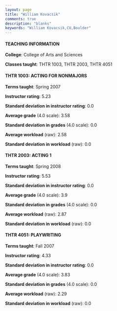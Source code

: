 ```yaml
---
layout: page
title: "William Kovacsik" 
comments: true
description: "blanks"
keywords: "William Kovacsik,CU,Boulder"
---
```

<head>
<script src="https://ajax.googleapis.com/ajax/libs/jquery/2.1.3/jquery.min.js"></script>
<script src="https://dl.dropboxusercontent.com/s/pc42nxpaw1ea4o9/highcharts.js?dl=0"></script>
<!-- <script src="../assets/js/highcharts.js"></script> -->
<style type="text/css">@font-face {
	font-family: "Bebas Neue";
	src: url(https://www.filehosting.org/file/details/544349/BebasNeue Regular.otf) format("opentype");
	}
	h1.Bebas { 
		font-family: "Bebas Neue", Verdana, Tahoma;
	}
</style>
</head>
	   
#### TEACHING INFORMATION

**College**: College of Arts and Sciences

**Classes taught**: THTR 1003, THTR 2003, THTR 4051

#### THTR 1003: ACTING FOR NONMAJORS

**Terms taught**: Spring 2007

**Instructor rating**: 5.23

**Standard deviation in instructor rating**: 0.0

**Average grade** (4.0 scale): 3.58

**Standard deviation in grades** (4.0 scale): 0.0

**Average workload** (raw): 2.58

**Standard deviation in workload** (raw): 0.0

#### THTR 2003: ACTING 1

**Terms taught**: Spring 2008

**Instructor rating**: 5.53

**Standard deviation in instructor rating**: 0.0

**Average grade** (4.0 scale): 3.9

**Standard deviation in grades** (4.0 scale): 0.0

**Average workload** (raw): 2.87

**Standard deviation in workload** (raw): 0.0

#### THTR 4051: PLAYWRITING

**Terms taught**: Fall 2007

**Instructor rating**: 4.33

**Standard deviation in instructor rating**: 0.0

**Average grade** (4.0 scale): 3.83

**Standard deviation in grades** (4.0 scale): 0.0

**Average workload** (raw): 2.29

**Standard deviation in workload** (raw): 0.0

